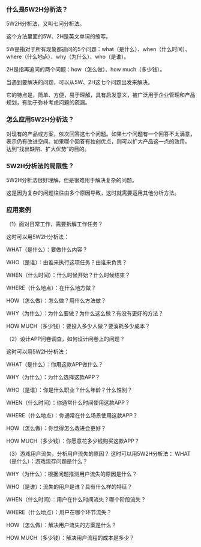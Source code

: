 
### 什么是5W2H分析法？

5W2H分析法，又叫七问分析法。

这个方法里面的5W、2H是英文单词的缩写。

5W是指对于所有现象都追问的5个问题：what（是什么）、when（什么时间）、where（什么地点）、why（为什么）、who（是谁）。

2H是指再追问的两个问题：how（怎么做）、how much（多少钱）。

当遇到要解决的问题，可以从5W、2H这七个问题出发来解决。

它的特点是，简单、方便，易于理解，具有启发意义，被广泛用于企业管理和产品规划，有助于弥补考虑问题的疏漏。

### 怎么应用5W2H分析法？
对现有的产品或方案，依次回答这七个问题。如果七个问题有一个回答不太满意，表示仍有改进空间。如果哪个回答有独创优点，则可以扩大产品这一点的效用。
达到“找出缺陷、扩大优势”的目的。

### 5W2H分析法的局限性？
5W2H分析法很好理解，但是很难用于解决复杂的问题。

这是因为复杂的问题往往由多个原因导致，这时就需要运用其他分析方法。

### 应用案例

（1）面对日常工作，需要拆解工作任务？

这时可以用5W2H分析法：

WHAT（是什么）：要做什么内容？

WHO（是谁）：由谁来执行这项任务？由谁来负责？

WHEN（什么时间）：什么时候开始？什么时候结束？

WHERE（什么地点）：在什么地方做？

HOW（怎么做）：怎么做？用什么方法做？

WHY（为什么）：为什么要做？为什么这么做？有没有更好的方法？

HOW MUCH（多少钱）：要投入多少人做？要消耗多少成本？


（2）设计APP问卷调查，如何设计问卷上的问题？

这时可以用5W2H分析法：

WHAT（是什么）：你用这款APP做什么？

WHY（为什么）：为什么选择这款APP？

WHO（是谁）：你是什么职业？什么年龄？什么性别？

WHEN（什么时间）：你通常什么时间使用这款APP？ 

WHERE（什么地点）：你通常在什么场景使用这款APP？

HOW（怎么做）：你觉得怎么改进会更好？

HOW MUCH（多少钱）：你愿意花多少钱购买这款APP？


（3）游戏用户流失，分析用户流失的原因？
这时可以用5W2H分析法：
WHAT（是什么）：游戏现存问题是什么？

WHY（为什么）：根据问题推测用户流失的原因是什么？

WHO（是谁）：流失的用户是谁？具有什么样的特征？

WHEN（什么时间）：用户在什么时间流失？哪个阶段流失？

WHERE（什么地点）：用户在哪个环节流失？

HOW（怎么做）：解决用户流失的方案是什么？

HOW MUCH（多少钱）：解决用户流程的成本是多少？








